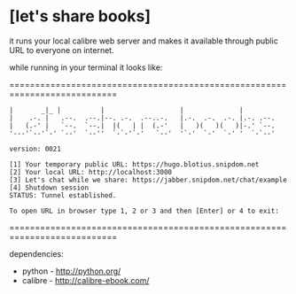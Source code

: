 [let's share books]
===================

it runs your local calibre web server and makes it available through public URL to everyone on internet.

while running in your terminal it looks like:


===========================================================================
```.        .             .                   .              .
|       _|_ |          |                   |              |
|    .-. |   .--.  .--.|--. .-.  .--..-.   |.-.  .-.  .-. |.-. .--.
|   (.-' |   `--.  `--.|  |(   | |  (.-'   |   )(   )(   )|-.' `--.
'---'`--'`-' `--'  `--''  `-`-'`-'   `--'  '`-'  `-'  `-' '  `-`--'

version: 0021

[1] Your temporary public URL: https://hugo.blotius.snipdom.net
[2] Your local URL: http://localhost:3000
[3] Let's chat while we share: https://jabber.snipdom.net/chat/example
[4] Shutdown session
STATUS: Tunnel established.

To open URL in browser type 1, 2 or 3 and then [Enter] or 4 to exit:
```
===========================================================================



dependencies:
 * python - http://python.org/
 * calibre - http://calibre-ebook.com/ 


